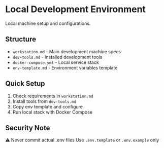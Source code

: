 # Local Development Environment

Local machine setup and configurations.

## Structure

- `workstation.md` - Main development machine specs
- `dev-tools.md` - Installed development tools
- `docker-compose.yml` - Local service stack
- `env-template.md` - Environment variables template

## Quick Setup

1. Check requirements in `workstation.md`
2. Install tools from `dev-tools.md`
3. Copy env template and configure
4. Run local stack with Docker Compose

## Security Note

⚠️ Never commit actual .env files
Use `.env.template` or `.env.example` only
